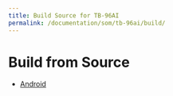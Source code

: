 ```yaml
---
title: Build Source for TB-96AI
permalink: /documentation/som/tb-96ai/build/
---
```

# Build from Source

- [Android](./android/)
